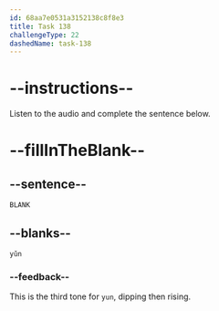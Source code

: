 ```yaml
---
id: 68aa7e0531a3152138c8f8e3
title: Task 138
challengeType: 22
dashedName: task-138
---
```


<!-- (Audio) A: yǔn -->

# --instructions--

Listen to the audio and complete the sentence below.

# --fillInTheBlank--

## --sentence--

`BLANK`

## --blanks--

`yǔn`

### --feedback--

This is the third tone for `yun`, dipping then rising.
